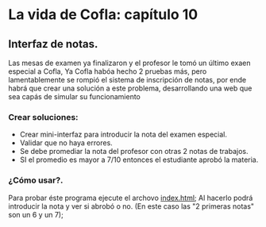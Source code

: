 # La vida de Cofla: capítulo 10

## Interfaz de notas.
Las mesas de examen ya finalizaron y el profesor le tomó un último exaen especial a Cofla, Ya Cofla habóa hecho 2 pruebas más, pero lamentablemente se rompió el sistema de inscripción de notas, por ende habrá que crear una solución a este problema, desarrollando una web que sea capás de simular su funcionamiento

### Crear soluciones:
- Crear mini-interfaz para introducir la nota del examen especial.
- Validar que no haya errores.
- Se debe promediar la nota del profesor con otras 2 notas de trabajos.
- SI el promedio es mayor a 7/10 entonces el estudiante aprobó la materia.

### ¿Cómo usar?.
Para probar éste programa ejecute el archovo [index.html](index.html); Al hacerlo podrá introducir la nota y ver si abrobó o no. (En este caso las "2 primeras notas" son un 6 y un 7);